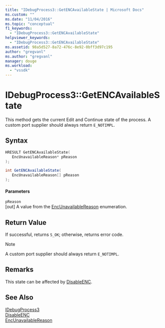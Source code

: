 ```yaml
---
title: "IDebugProcess3::GetENCAvailableState | Microsoft Docs"
ms.custom: ""
ms.date: "11/04/2016"
ms.topic: "conceptual"
f1_keywords: 
  - "IDebugProcess3::GetENCAvailableState"
helpviewer_keywords: 
  - "IDebugProcess3::GetENCAvailableState"
ms.assetid: 98a5d527-8a72-476c-8e92-0bff3d97c195
author: "gregvanl"
ms.author: "gregvanl"
manager: douge
ms.workload: 
  - "vssdk"
---
```

# IDebugProcess3::GetENCAvailableState
This method gets the current Edit and Continue state of the process. A custom port supplier should always return `E_NOTIMPL`.  
  
## Syntax  
  
```cpp  
HRESULT GetENCAvailableState(  
   EncUnavailableReason* pReason  
);  
```  
  
```csharp  
int GetENCAvailableState(  
   EncUnavailableReason[] pReason  
);  
```  
  
#### Parameters  
 `pReason`  
 [out] A value from the [EncUnavailableReason](../../../extensibility/debugger/reference/encunavailablereason.md) enumeration.  
  
## Return Value  
 If successful, returns `S_OK`; otherwise, returns error code.  
  
> [!NOTE]
>  A custom port supplier should always return `E_NOTIMPL`.  
  
## Remarks  
 This state can be affected by [DisableENC](../../../extensibility/debugger/reference/idebugprocess3-disableenc.md).  
  
## See Also  
 [IDebugProcess3](../../../extensibility/debugger/reference/idebugprocess3.md)   
 [DisableENC](../../../extensibility/debugger/reference/idebugprocess3-disableenc.md)   
 [EncUnavailableReason](../../../extensibility/debugger/reference/encunavailablereason.md)